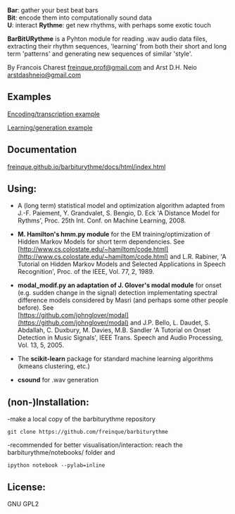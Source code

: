  **Bar**: gather your best beat bars  
 **Bit**: encode them into computationally sound data  
 **U**: interact 
 **Rythme**: get new rhythms, with perhaps some exotic touch 


**BarBitURythme** is a Pyhton module for reading .wav audio data files, 
extracting their rhythm sequences, 'learning' from both their short 
and long term 'patterns' and generating new sequences of similar 'style'.


By Francois Charest <freinque.prof@gmail.com> 
and Arst D.H. Neio <arstdashneio@gmail.com>


## Examples

[Encoding/transcription example](http://freinque.github.io/barbiturythme/html/bbur_reader_test_0.0.4.html)

[Learning/generation example](http://freinque.github.io/barbiturythme/html/bbur_gener_test_0.0.4.html)


## Documentation
[freinque.github.io/barbiturythme/docs/html/index.html](http://freinque.github.io/barbiturythme/docs/html/index.html)

## Using: 

- A (long term) statistical model and optimization algorithm adapted from 
J.-F. Paiement, Y. Grandvalet, S. Bengio, D. Eck 
'A Distance Model for Rythms', Proc. 25th Int. Conf. on Machine Learning, 2008.

- **M. Hamilton's hmm.py module** for the EM training/optimization of Hidden Markov 
Models for short term dependencies.
See
[http://www.cs.colostate.edu/~hamiltom/code.html](http://www.cs.colostate.edu/~hamiltom/code.html) and 
L.R. Rabiner, 'A Tutorial on Hidden Markov Models and Selected Applications
in Speech Recognition', Proc. of the IEEE, Vol. 77, 2, 1989.

- **modal_modif.py an adaptation of J. Glover's modal module** for onset (e.g. 
sudden change in the signal) detection implementating spectral difference 
models considered by Masri (and perhaps some other people before). 
See  
[https://github.com/johnglover/modal](https://github.com/johnglover/modal) and 
J.P. Bello, L. Daudet, S. Abdallah, C. Duxbury, M. Davies, M.B. Sandler
'A Tutorial on Onset Detection in Music Signals', IEEE Trans. Speech and 
Audio Processing, Vol. 13, 5, 2005.

- The **scikit-learn** package for standard machine learning algorithms (kmeans 
clustering, etc.) 

- **csound** for .wav generation

## (non-)Installation:

-make a local copy of the barbiturythme repository

    git clone https://github.com/freinque/barbiturythme

-recommended for better visualisation/interaction: reach the 
barbiturythme/notebooks/ folder and
    
    ipython notebook --pylab=inline

## License:
GNU GPL2
